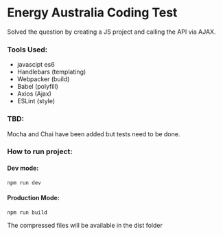 # Energy Australia Coding Test

Solved the question by creating a JS project and calling the API via AJAX.

### Tools Used:

- javascipt es6
- Handlebars (templating)
- Webpacker (build)
- Babel (polyfill)
- Axios (Ajax)
- ESLint (style)

### TBD:

Mocha and Chai have been added but tests need to be done.

### How to run project:

#### Dev mode:

```
npm run dev
```

#### Production Mode:

```
npm run build
```

The compressed files will be available in the dist folder
